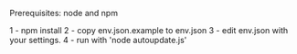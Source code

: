 Prerequisites:
    node and npm

1 - npm install
2 - copy env.json.example to env.json
3 - edit env.json with your settings.
4 - run with 'node autoupdate.js'
